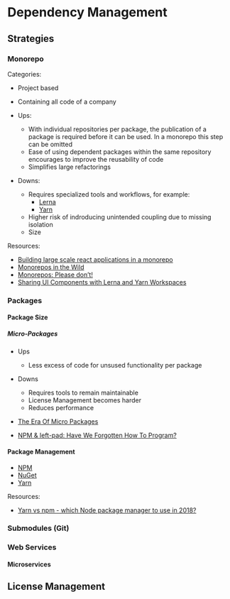 # Dependency Management

## Strategies

### Monorepo

Categories:
- Project based
- Containing all code of a company

- Ups:
  - With individual repositories per package, the publication of
    a package is required before it can be used. In a monorepo
    this step can be omitted
  - Ease of using dependent packages within the same repository
    encourages to improve the reusability of code
  - Simplifies large refactorings
- Downs:
  - Requires specialized tools and workflows, for example:
    - [Lerna](https://lernajs.io/)
    - [Yarn](https://yarnpkg.com)
  - Higher risk of indroducing unintended coupling
    due to missing isolation
  - Size

Resources:
- [Building large scale react applications in a monorepo](https://medium.com/@luisvieira_gmr/building-large-scale-react-applications-in-a-monorepo-91cd4637c131)
- [Monorepos in the Wild](https://medium.com/@maoberlehner/monorepos-in-the-wild-33c6eb246cb9)
- [Monorepos: Please don’t!](https://medium.com/@mattklein123/monorepos-please-dont-e9a279be011b)
- [Sharing UI Components with Lerna and Yarn Workspaces](https://medium.com/naresh-bhatia/sharing-ui-components-with-lerna-and-yarn-workspaces-be1ebca06efe)

### Packages

#### Package Size

##### Micro-Packages

- Ups
  - Less excess of code for unsused functionality per package
- Downs
  - Requires tools to remain maintainable
  - License Management becomes harder
  - Reduces performance

- [The Era Of Micro Packages](https://developer.telerik.com/content-types/opinion/era-micro-packages/)
- [NPM & left-pad: Have We Forgotten How To Program?](https://www.davidhaney.io/npm-left-pad-have-we-forgotten-how-to-program/)

#### Package Management

- [NPM](https://www.npmjs.com/)
- [NuGet](https://www.nuget.org/)
- [Yarn](https://yarnpkg.com)

Resources:
- [Yarn vs npm - which Node package manager to use in 2018?](https://blog.risingstack.com/yarn-vs-npm-node-js-package-managers/)

### Submodules (Git)

### Web Services

#### Microservices

## License Management
